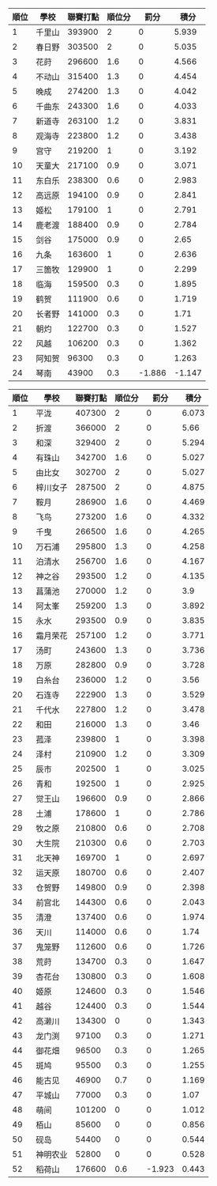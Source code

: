 順位|學校|聯賽打點|順位分|罰分|積分
-|-|-|-|-|-
1|千里山|393900|2|0|5.939
2|春日野|303500|2|0|5.035
3|花莳|296600|1.6|0|4.566
4|不动山|315400|1.3|0|4.454
5|晚成|274200|1.3|0|4.042
6|千曲东|243300|1.6|0|4.033
7|新道寺|263100|1.2|0|3.831
8|观海寺|223800|1.2|0|3.438
9|宫守|219200|1|0|3.192
10|天童大|217100|0.9|0|3.071
11|东白乐|238300|0.6|0|2.983
12|高远原|194100|0.9|0|2.841
13|姬松|179100|1|0|2.791
14|鹿老渡|188400|0.9|0|2.784
15|剑谷|175000|0.9|0|2.65
16|九条|163600|1|0|2.636
17|三箇牧|129900|1|0|2.299
18|临海|159500|0.3|0|1.895
19|鹤贺|111900|0.6|0|1.719
20|长者野|141000|0.3|0|1.71
21|朝灼|122700|0.3|0|1.527
22|风越|106200|0.3|0|1.362
23|阿知贺|96300|0.3|0|1.263
24|琴南|43900|0.3|-1.886|-1.147


順位|學校|聯賽打點|順位分|罰分|積分
-|-|-|-|-|-
1|平泷|407300|2|0|6.073
2|折渡|366000|2|0|5.66
3|和深|329400|2|0|5.294
4|有珠山|342700|1.6|0|5.027
5|由比女|302700|2|0|5.027
6|梓川女子|287500|2|0|4.875
7|鞍月|286900|1.6|0|4.469
8|飞鸟|273200|1.6|0|4.332
9|千曳|266500|1.6|0|4.265
10|万石浦|295800|1.3|0|4.258
11|泊清水|256700|1.6|0|4.167
12|神之谷|293500|1.2|0|4.135
13|菖蒲池|270000|1.2|0|3.9
14|阿太峯|259200|1.3|0|3.892
15|永水|293500|0.9|0|3.835
16|霜月荣花|257100|1.2|0|3.771
17|汤町|243600|1.3|0|3.736
18|万原|282800|0.9|0|3.728
19|白糸台|236000|1.2|0|3.56
20|石连寺|222900|1.3|0|3.529
21|千代水|227800|1.2|0|3.478
22|和田|216000|1.3|0|3.46
23|菰泽|239800|1|0|3.398
24|泽村|210900|1.2|0|3.309
25|辰市|202500|1|0|3.025
26|青和|192500|1|0|2.925
27|觉王山|196600|0.9|0|2.866
28|土浦|178600|1|0|2.786
29|牧之原|210800|0.6|0|2.708
30|大生院|210300|0.6|0|2.703
31|北天神|169700|1|0|2.697
32|运天原|180700|0.6|0|2.407
33|仓贺野|149800|0.9|0|2.398
34|前宫北|144300|0.6|0|2.043
35|清澄|137400|0.6|0|1.974
36|天川|114000|0.6|0|1.74
37|鬼笼野|112600|0.6|0|1.726
38|荒莳|134700|0.3|0|1.647
39|杏花台|130800|0.3|0|1.608
40|姬原|124600|0.3|0|1.546
41|越谷|124400|0.3|0|1.544
42|高濑川|134300|0|0|1.343
43|龙门渕|97100|0.3|0|1.271
44|御花畑|96500|0.3|0|1.265
45|斑鸠|95500|0.3|0|1.255
46|能古见|46900|0.7|0|1.169
47|平城山|77000|0.3|0|1.07
48|萌间|101200|0|0|1.012
49|栢山|85600|0|0|0.856
50|砚岛|54400|0|0|0.544
51|神明农业|52800|0|0|0.528
52|稻荷山|176600|0.6|-1.923|0.443
